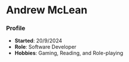 # Andrew McLean

### Profile
- **Started**: 20/9/2024
- **Role**: Software Developer
- **Hobbies**: Gaming, Reading, and Role-playing
